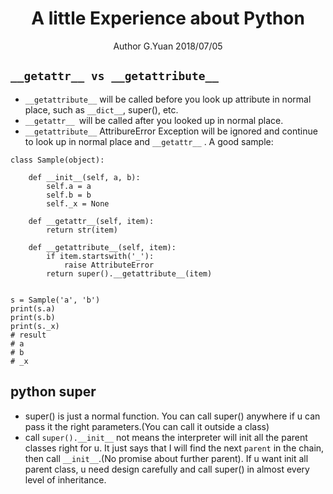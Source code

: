 
# <center>A little Experience about Python</center>
<center>Author G.Yuan 2018/07/05</center>

## `__getattr__ vs __getattribute__`
* `__getattribute__` will be called before you look up attribute in normal place, such as `__dict__`, super(), etc.
* `__getattr__ `will be called after you looked up in normal place.
* `__getattribute__`  AttribureError Exception will be ignored and continue to look up in normal place and `__getattr__` . A good sample:
```
class Sample(object):

    def __init__(self, a, b):
        self.a = a
        self.b = b
        self._x = None

    def __getattr__(self, item):
        return str(item)

    def __getattribute__(self, item):
        if item.startswith('_'):
            raise AttributeError
        return super().__getattribute__(item)


s = Sample('a', 'b')
print(s.a)
print(s.b)
print(s._x)
# result
# a
# b
# _x
```
    
## python super

 * super() is just a normal function. You can call super() anywhere if u can pass it the right parameters.(You can call it outside a class)
 *  call `super().__init__` not means the interpreter will init all the parent classes right for u. It just says that I will find the next `parent` in the chain, then call `__init__`.(No promise about further parent). If u want init all parent class, u need design carefully and call super() in almost every level of inheritance.

<!--stackedit_data:
eyJoaXN0b3J5IjpbLTgyNzAxNDc2OCwtNzc2ODM1NDgxLDE5MD
M1MDI2MzldfQ==
-->